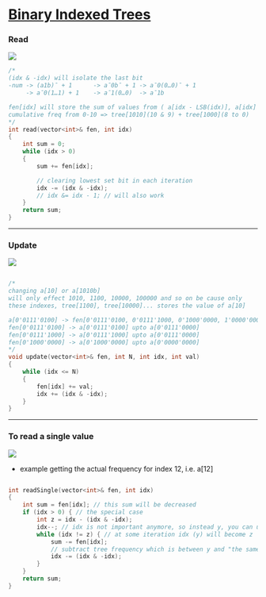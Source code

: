 # [Binary Indexed Trees](https://www.topcoder.com/community/competitive-programming/tutorials/binary-indexed-trees/)

### Read
![](https://images.ctfassets.net/piwi0eufbb2g/6MTMWSoGHQcg6R7a5nsT8G/278635e8f83f93b2769cfacb3f4de7ce/read.gif)

```cpp
/*
(idx & -idx) will isolate the last bit
-num -> (a1b)¯ + 1      -> a¯0b¯ + 1 -> a¯0(0…0)¯ + 1 
     -> a¯0(1…1) + 1    -> a¯1(0…0)  -> a¯1b

fen[idx] will store the sum of values from ( a[idx - LSB(idx)], a[idx] ]
cumulative freq from 0-10 => tree[1010](10 & 9) + tree[1000](8 to 0)
*/
int read(vector<int>& fen, int idx) 
{
    int sum = 0;
    while (idx > 0) 
    {
        sum += fen[idx];

        // clearing lowest set bit in each iteration
        idx -= (idx & -idx);
        // idx &= idx - 1; // will also work
    }
    return sum;
}
```

---
### Update

![](https://images.ctfassets.net/piwi0eufbb2g/25Kj4cq7Ab9M6eBRyM8cfU/80c135356c9820412c84b9e65582ac83/bitupdate.gif)
```cpp

/*
changing a[10] or a[1010b] 
will only effect 1010, 1100, 10000, 100000 and so on be cause only 
these indexes, tree[1100], tree[10000]... stores the value of a[10]

a[0'0111'0100] -> fen[0'0111'0100, 0'0111'1000, 0'1000'0000, 1'0000'0000]
fen[0'0111'0100] -> a[0'0111'0100] upto a[0'0111'0000]
fen[0'0111'1000] -> a[0'0111'1000] upto a[0'0111'0000]
fen[0'1000'0000] -> a[0'1000'0000] upto a[0'0000'0000]
*/
void update(vector<int>& fen, int N, int idx, int val) 
{
    while (idx <= N) 
    {
        fen[idx] += val;
        idx += (idx & -idx);
    }
}
```

---

### To read a single value
![](https://images.ctfassets.net/piwi0eufbb2g/7N1GelGEUWMWqK5NAejfsg/e08316d27d55af28ff7f8f6fd58eaa49/reada.gif)
- example getting the actual frequency for index 12, i.e. a[12]


```cpp

int readSingle(vector<int>& fen, int idx) 
{
    int sum = fen[idx]; // this sum will be decreased
    if (idx > 0) { // the special case
        int z = idx - (idx & -idx);
        idx--; // idx is not important anymore, so instead y, you can use idx
        while (idx != z) { // at some iteration idx (y) will become z
            sum -= fen[idx];
            // subtract tree frequency which is between y and "the same path"
            idx -= (idx & -idx);
        }
    }
    return sum;
}
```